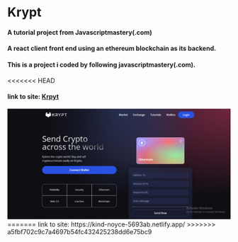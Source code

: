 # Krypt
<h4>A tutorial project from Javascriptmastery(.com)</h4>
<h4>A react client front end using an ethereum blockchain as its backend.</h4>
<h4>This is a project i coded by following javascriptmastery(.com).</h4>
<<<<<<< HEAD
<h4>link to site: <a href="https://kind-noyce-5693ab.netlify.app/">Krpyt</a></h4>
<img src="./krypt.png" >
=======
link to site: https://kind-noyce-5693ab.netlify.app/
>>>>>>> a5fbf702c9c7a4697b54fc432425238dd6e75bc9
